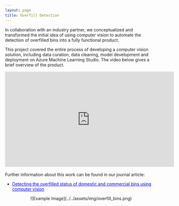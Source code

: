 ```yaml
---
layout: page
title: Overfill Detection
---
```


In collaboration with an industry partner, we conceptualized and transformed the initial idea of using computer vision to automate the detection of overfilled bins into a fully functional product.

This project covered the entire process of developing a computer vision solution, including data curation, data cleaning, model development and deployment on Azure Machine Learning Studio. The video below gives a brief overview of the product.

<center>
<iframe width="560" height="315" src="https://www.youtube.com/embed/7LikslM3YYs?si=ojc-VyMTk2oGTpgw" title="YouTube video player" frameborder="0" allow="accelerometer; autoplay; clipboard-write; encrypted-media; gyroscope; picture-in-picture; web-share" referrerpolicy="strict-origin-when-cross-origin" allowfullscreen></iframe>
</center>

Further information about this work can be found in our journal article:   
- <a href="https://www.sciencedirect.com/science/article/pii/S2667305323000546" style="color:blue; text-decoration: underline;">Detecting the overfilled status of domestic and commercial bins using computer vision</a> 

<center>
![Example Image](../../assets/img/overfill_bins.png)
</center>
